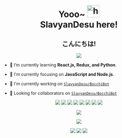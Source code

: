 <h1 align="center">Yooo~ <img src="https://user-images.githubusercontent.com/1303154/88677602-1635ba80-d120-11ea-84d8-d263ba5fc3c0.gif" width="40px" alt="hi"><br>SlavyanDesu here!</h1>
<h2 align="center">こんにちは!</h2>

<p align="center">
  <img src="https://www.osustuff.org/img/imageslice/2020-11-05/133230/724240.jpg" />
</p>

- 🌱 I’m currently learning **React.js, Redux, and Python**.

- 👀 I'm currently focusing on **JavaScript and Node.js**.

- 📝 I'm currently working on [`SlavyanDesu/BocchiBot`](https://github.com/SlavyanDesu/BocchiBot)

- 👥 Looking for collaborators on [`SlavyanDesu/BocchiBot`](https://github.com/SlavyanDesu/BocchiBot)

<p align="center">
  <img src="https://img.shields.io/badge/-JavaScript-black?style=flat-square&logo=javascript" />
  <img src="https://img.shields.io/badge/-Node.js-black?style=flat-square&logo=Node.js" />
  <img src="https://img.shields.io/badge/-HTML5-black?style=flat-square&logo=html5&logoColor=e34f26" />
  <img src="https://img.shields.io/badge/-CSS3-black?style=flat-square&logo=css3&logoColor=1572b6" />
  <img src="https://img.shields.io/badge/-MySQL-black?style=flat-square&logo=mysql" />
  <img src="https://img.shields.io/badge/-Git-black?style=flat-square&logo=git" />
  <img src="https://img.shields.io/badge/-GitHub-black?style=flat-square&logo=github" />
  <img src="https://img.shields.io/badge/-Python-black?style=flat-square&logo=python" />
</p>

<p align="center">
  <a href="https://github.com/SlavyanDesu"><img src="https://github-readme-stats.vercel.app/api?username=SlavyanDesu&bg_color=30,e96443,904e95&title_color=fff&text_color=fff&icon_color=fff&hide_border=true&show_icons=true" /></a>
</p>

<p align="center">
  <a href="https://github.com/SlavyanDesu"><img src="https://github-readme-stats.vercel.app/api/top-langs?username=SlavyanDesu&bg_color=30,e96443,904e95&title_color=fff&text_color=fff&hide_border=true&show_icons=true&layout=compact" /></a>
</p>

<p align="center">
  <a href="https://www.youtube.com/channel/UCg_NUppMwYKiGp23rjFMyEg"><img src="https://img.shields.io/badge/YouTube-Heikal%20Syah%20Shiddiq-ff0000?style=for-the-badge&logo=youtube&logoColor=ff0000&link=https://www.youtube.com/channel/UCg_NUppMwYKiGp23rjFMyEg" /></a>
  <a href="mailto:slavyan@secret.fyi"><img src="https://img.shields.io/badge/Gmail-slavyan@secret.fyi-ea4335?style=for-the-badge&logo=Gmail&logoColor=ea4335&link=mailto:slavyan@secret.fyi" /></a>
  <a href="https://twitter.com/sl_avyan"><img src="https://img.shields.io/twitter/follow/sl_avyan?logo=twitter&style=for-the-badge" /></a>
</p>
